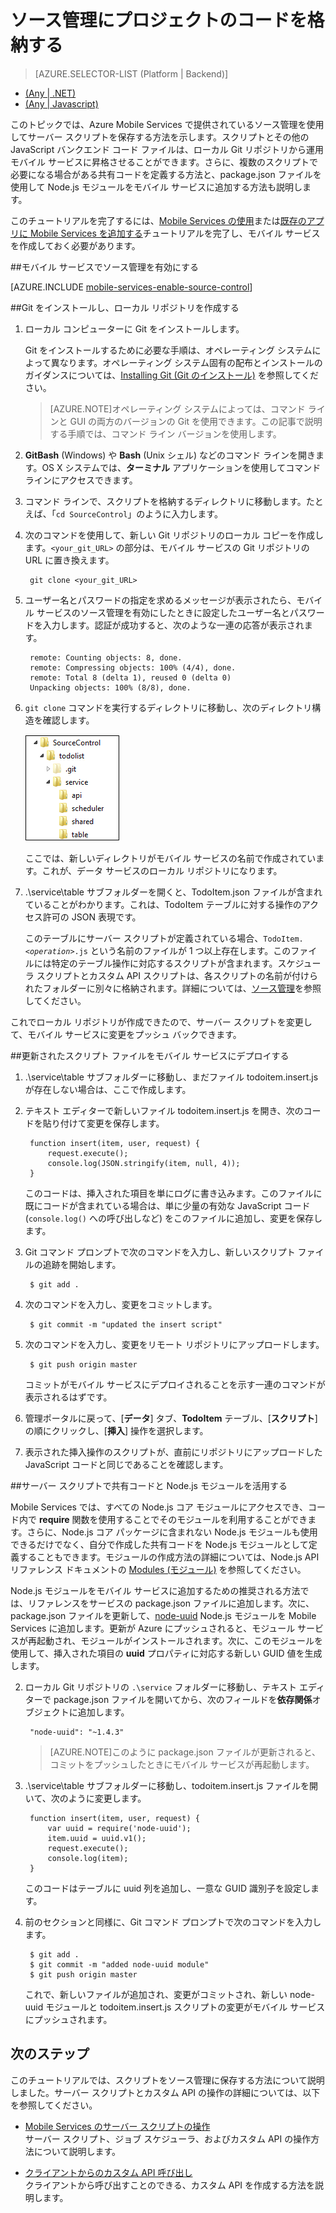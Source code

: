 <properties 
	pageTitle="ソース管理へのプロジェクト コードの保存 - Azure Mobile Services" 
	description="コンピューターのローカル Git リポジトリにサーバー スクリプト ファイルとモジュールを格納する方法について説明します。" 
	services="mobile-services" 
	documentationCenter="" 
	authors="ggailey777" 
	manager="dwrede" 
	editor=""/>

<tags 
	ms.service="mobile-services" 
	ms.workload="mobile" 
	ms.tgt_pltfrm="na" 
	ms.devlang="multiple" 
	ms.topic="article" 
	ms.date="04/24/2015" 
	ms.author="ggailey777"/>

# ソース管理にプロジェクトのコードを格納する

> [AZURE.SELECTOR-LIST (Platform | Backend)]
- [(Any | .NET)](mobile-services-dotnet-backend-store-code-source-control.md)
- [(Any | Javascript)](mobile-services-store-scripts-source-control.md)

このトピックでは、Azure Mobile Services で提供されているソース管理を使用してサーバー スクリプトを保存する方法を示します。スクリプトとその他の JavaScript バンクエンド コード ファイルは、ローカル Git リポジトリから運用モバイル サービスに昇格させることができます。さらに、複数のスクリプトで必要になる場合がある共有コードを定義する方法と、package.json ファイルを使用して Node.js モジュールをモバイル サービスに追加する方法も説明します。

このチュートリアルを完了するには、[Mobile Services の使用]または[既存のアプリに Mobile Services を追加する]チュートリアルを完了し、モバイル サービスを作成しておく必要があります。

##<a name="enable-source-control"></a>モバイル サービスでソース管理を有効にする

[AZURE.INCLUDE [mobile-services-enable-source-control](../../includes/mobile-services-enable-source-control.md)]

##<a name="clone-repo"></a>Git をインストールし、ローカル リポジトリを作成する

1. ローカル コンピューターに Git をインストールします。 

	Git をインストールするために必要な手順は、オペレーティング システムによって異なります。オペレーティング システム固有の配布とインストールのガイダンスについては、[Installing Git (Git のインストール)] を参照してください。

	> [AZURE.NOTE]オペレーティング システムによっては、コマンド ラインと GUI の両方のバージョンの Git を使用できます。この記事で説明する手順では、コマンド ライン バージョンを使用します。

2. **GitBash** (Windows) や **Bash** (Unix シェル) などのコマンド ラインを開きます。OS X システムでは、**ターミナル** アプリケーションを使用してコマンド ラインにアクセスできます。

3. コマンド ラインで、スクリプトを格納するディレクトリに移動します。たとえば、「`cd SourceControl`」のように入力します。

4. 次のコマンドを使用して、新しい Git リポジトリのローカル コピーを作成します。`<your_git_URL>` の部分は、モバイル サービスの Git リポジトリの URL に置き換えます。

		git clone <your_git_URL>

5. ユーザー名とパスワードの指定を求めるメッセージが表示されたら、モバイル サービスのソース管理を有効にしたときに設定したユーザー名とパスワードを入力します。認証が成功すると、次のような一連の応答が表示されます。

		remote: Counting objects: 8, done.
		remote: Compressing objects: 100% (4/4), done.
		remote: Total 8 (delta 1), reused 0 (delta 0)
		Unpacking objects: 100% (8/8), done.

6. `git clone` コマンドを実行するディレクトリに移動し、次のディレクトリ構造を確認します。

	![4][4]

	ここでは、新しいディレクトリがモバイル サービスの名前で作成されています。これが、データ サービスのローカル リポジトリになります。

7. .\\service\\table サブフォルダーを開くと、TodoItem.json ファイルが含まれていることがわかります。これは、TodoItem テーブルに対する操作のアクセス許可の JSON 表現です。

	このテーブルにサーバー スクリプトが定義されている場合、<code>TodoItem._&lt;operation&gt;_.js</code> という名前のファイルが 1 つ以上存在します。このファイルには特定のテーブル操作に対応するスクリプトが含まれます。スケジューラ スクリプトとカスタム API スクリプトは、各スクリプトの名前が付けられたフォルダーに別々に格納されます。詳細については、[ソース管理]を参照してください。

これでローカル リポジトリが作成できたので、サーバー スクリプトを変更して、モバイル サービスに変更をプッシュ バックできます。

##<a name="deploy-scripts"></a>更新されたスクリプト ファイルをモバイル サービスにデプロイする

1. .\\service\\table サブフォルダーに移動し、まだファイル todoitem.insert.js が存在しない場合は、ここで作成します。

2. テキスト エディターで新しいファイル todoitem.insert.js を開き、次のコードを貼り付けて変更を保存します。

		function insert(item, user, request) {
		    request.execute();
		    console.log(JSON.stringify(item, null, 4));
		}
	
	このコードは、挿入された項目を単にログに書き込みます。このファイルに既にコードが含まれている場合は、単に少量の有効な JavaScript コード (`console.log()` への呼び出しなど) をこのファイルに追加し、変更を保存します。

3. Git コマンド プロンプトで次のコマンドを入力し、新しいスクリプト ファイルの追跡を開始します。

		$ git add .
	

4. 次のコマンドを入力し、変更をコミットします。

		$ git commit -m "updated the insert script"

5. 次のコマンドを入力し、変更をリモート リポジトリにアップロードします。

		$ git push origin master
	
	コミットがモバイル サービスにデプロイされることを示す一連のコマンドが表示されるはずです。

6. 管理ポータルに戻って、[**データ**] タブ、**TodoItem** テーブル、[**スクリプト**] の順にクリックし、[**挿入**] 操作を選択します。
7. 
	表示された挿入操作のスクリプトが、直前にリポジトリにアップロードした JavaScript コードと同じであることを確認します。

##<a name="use-npm"></a>サーバー スクリプトで共有コードと Node.js モジュールを活用する

Mobile Services では、すべての Node.js コア モジュールにアクセスでき、コード内で **require** 関数を使用することでそのモジュールを利用することができます。さらに、Node.js コア パッケージに含まれない Node.js モジュールも使用できるだけでなく、自分で作成した共有コードを Node.js モジュールとして定義することもできます。モジュールの作成方法の詳細については、Node.js API リファレンス ドキュメントの [Modules (モジュール)] を参照してください。

Node.js モジュールをモバイル サービスに追加するための推奨される方法では、リファレンスをサービスの package.json ファイルに追加します。次に、package.json ファイルを更新して、[node-uuid] Node.js モジュールを Mobile Services に追加します。更新が Azure にプッシュされると、モジュール サービスが再起動され、モジュールがインストールされます。次に、このモジュールを使用して、挿入された項目の **uuid** プロパティに対応する新しい GUID 値を生成します。

2. ローカル Git リポジトリの `.\service` フォルダーに移動し、テキスト エディターで package.json ファイルを開いてから、次のフィールドを**依存関係**オブジェクトに追加します。

		"node-uuid": "~1.4.3"

	>[AZURE.NOTE]このように package.json ファイルが更新されると、コミットをプッシュしたときにモバイル サービスが再起動します。

4. .\\service\\table サブフォルダーに移動し、todoitem.insert.js ファイルを開いて、次のように変更します。

		function insert(item, user, request) {
		    var uuid = require('node-uuid');
		    item.uuid = uuid.v1();
		    request.execute();
		    console.log(item);
		}

	このコードはテーブルに uuid 列を追加し、一意な GUID 識別子を設定します。

5. 前のセクションと同様に、Git コマンド プロンプトで次のコマンドを入力します。

		$ git add .
		$ git commit -m "added node-uuid module"
		$ git push origin master
		
	これで、新しいファイルが追加され、変更がコミットされ、新しい node-uuid モジュールと todoitem.insert.js スクリプトの変更がモバイル サービスにプッシュされます。

## <a name="next-steps"> </a>次のステップ

このチュートリアルでは、スクリプトをソース管理に保存する方法について説明しました。サーバー スクリプトとカスタム API の操作の詳細については、以下を参照してください。

+ [Mobile Services のサーバー スクリプトの操作] <br/>サーバー スクリプト、ジョブ スケジューラ、およびカスタム API の操作方法について説明します。

+ [クライアントからのカスタム API 呼び出し] <br/>クライアントから呼び出すことのできる、カスタム API を作成する方法を説明します。

<!-- Anchors. -->
[Enable source control in your mobile service]: #enable-source-control
[Install Git and create the local repository]: #clone-repo
[Deploy updated script files to your mobile service]: #deploy-scripts
[Leverage shared code and Node.js modules in your server scripts]: #use-npm

<!-- Images. -->
[4]: ./media/mobile-services-store-scripts-source-control/mobile-source-local-repo.png
[5]: ./media/mobile-services-store-scripts-source-control/mobile-portal-data-tables.png
[6]: ./media/mobile-services-store-scripts-source-control/mobile-insert-script-source-control.png

<!-- URLs. -->
[Git website]: http://git-scm.com
[ソース管理]: http://msdn.microsoft.com/library/windowsazure/c25aaede-c1f0-4004-8b78-113708761643
[Installing Git (Git のインストール)]: http://git-scm.com/book/en/Getting-Started-Installing-Git
[Mobile Services の使用]: mobile-services-ios-get-started.md
[既存のアプリに Mobile Services を追加する]: mobile-services-ios-get-started-data.md
[Mobile Services のサーバー スクリプトの操作]: mobile-services-how-to-use-server-scripts.md
[Azure Management Portal]: https://manage.windowsazure.com/
[クライアントからのカスタム API 呼び出し]: mobile-services-ios-call-custom-api.md
[Modules (モジュール)]: http://nodejs.org/api/modules.html
[node-uuid]: https://npmjs.org/package/node-uuid
 

<!---HONumber=July15_HO2-->